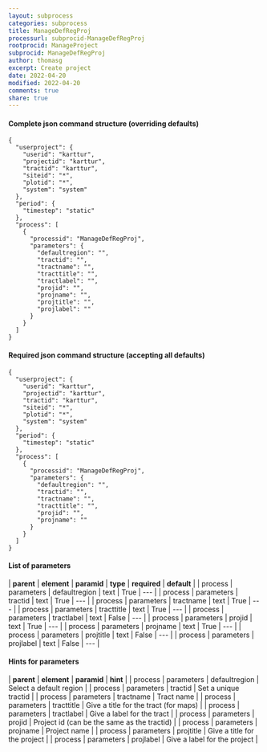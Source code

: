 ```yaml
---
layout: subprocess
categories: subprocess
title: ManageDefRegProj
processurl: subprocid-ManageDefRegProj
rootprocid: ManageProject
subprocid: ManageDefRegProj
author: thomasg
excerpt: Create project
date: 2022-04-20
modified: 2022-04-20
comments: true
share: true
---
```


#### Complete json command structure (overriding defaults)
```
{
  "userproject": {
    "userid": "karttur",
    "projectid": "karttur",
    "tractid": "karttur",
    "siteid": "*",
    "plotid": "*",
    "system": "system"
  },
  "period": {
    "timestep": "static"
  },
  "process": [
    {
      "processid": "ManageDefRegProj",
      "parameters": {
        "defaultregion": "",
        "tractid": "",
        "tractname": "",
        "tracttitle": "",
        "tractlabel": "",
        "projid": "",
        "projname": "",
        "projtitle": "",
        "projlabel": ""
      }
    }
  ]
}
```
#### Required json command structure (accepting all defaults)
```
{
  "userproject": {
    "userid": "karttur",
    "projectid": "karttur",
    "tractid": "karttur",
    "siteid": "*",
    "plotid": "*",
    "system": "system"
  },
  "period": {
    "timestep": "static"
  },
  "process": [
    {
      "processid": "ManageDefRegProj",
      "parameters": {
        "defaultregion": "",
        "tractid": "",
        "tractname": "",
        "tracttitle": "",
        "projid": "",
        "projname": ""
      }
    }
  ]
}
```
#### List of parameters

| **parent** | **element** | **paramid** | **type** | **required** | **default** |
| process | parameters | defaultregion | text | True | --- |
| process | parameters | tractid | text | True | --- |
| process | parameters | tractname | text | True | --- |
| process | parameters | tracttitle | text | True | --- |
| process | parameters | tractlabel | text | False | --- |
| process | parameters | projid | text | True | --- |
| process | parameters | projname | text | True | --- |
| process | parameters | projtitle | text | False | --- |
| process | parameters | projlabel | text | False | --- |

#### Hints for parameters

| **parent** | **element** | **paramid** | **hint** |
| process | parameters | defaultregion | Select a default region |
| process | parameters | tractid | Set a unique tractid |
| process | parameters | tractname | Tract name |
| process | parameters | tracttitle | Give a title for the tract (for maps) |
| process | parameters | tractlabel | Give a label for the tract |
| process | parameters | projid | Project id (can be the same as the tractid) |
| process | parameters | projname | Project name |
| process | parameters | projtitle | Give a title for the project |
| process | parameters | projlabel | Give a label for the project |
